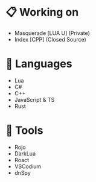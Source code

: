 # 📋 Working on
- Masquerade [LUA U] (Private)
- Index [CPP] (Closed Source)

# 📖 Languages
- Lua
- C#
- C++
- JavaScript & TS
- Rust

# 🧰 Tools
- Rojo
- DarkLua
- Roact
- VSCodium
- dnSpy
